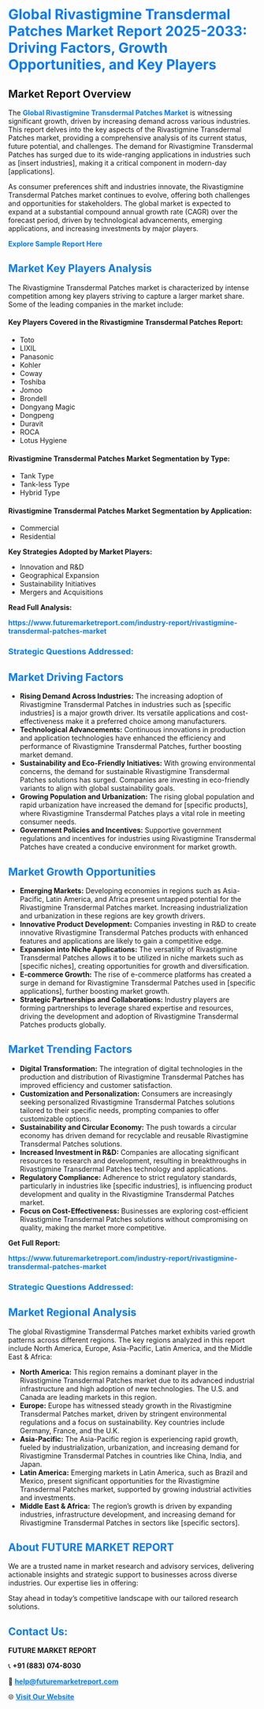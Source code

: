 <h1 style="color: #007BFF;">Global Rivastigmine Transdermal Patches Market Report 2025-2033: Driving Factors, Growth Opportunities, and Key Players</h1>

<section id="overview">
<h2>Market Report Overview</h2>
<p>The <a href="https://www.futuremarketreport.com/industry-report/rivastigmine-transdermal-patches-market" style="color: #007BFF; text-decoration: none;"><strong>Global Rivastigmine Transdermal Patches Market</strong></a> is witnessing significant growth, driven by increasing demand across various industries. This report delves into the key aspects of the Rivastigmine Transdermal Patches market, providing a comprehensive analysis of its current status, future potential, and challenges. The demand for Rivastigmine Transdermal Patches has surged due to its wide-ranging applications in industries such as [insert industries], making it a critical component in modern-day [applications].</p>
<p>As consumer preferences shift and industries innovate, the Rivastigmine Transdermal Patches market continues to evolve, offering both challenges and opportunities for stakeholders. The global market is expected to expand at a substantial compound annual growth rate (CAGR) over the forecast period, driven by technological advancements, emerging applications, and increasing investments by major players.</p>
</section>

<section id="overview">
<p><a href="https://www.futuremarketreport.com/request-sample/reportId=35904" style="color: #007BFF; text-decoration: none;"><strong>Explore Sample Report Here</strong></a></p>
</section>

<section id="key-players">
<h2 style="color: #007BFF;">Market Key Players Analysis</h2>
<p>The Rivastigmine Transdermal Patches market is characterized by intense competition among key players striving to capture a larger market share. Some of the leading companies in the market include:</p>
<h4>Key Players Covered in the Rivastigmine Transdermal Patches Report:</h4>
<ul><li>Toto</li><li>LIXIL</li><li>Panasonic</li><li>Kohler</li><li>Coway</li><li>Toshiba</li><li>Jomoo</li><li>Brondell</li><li>Dongyang Magic</li><li>Dongpeng</li><li>Duravit</li><li>ROCA</li><li>Lotus Hygiene</li></ul>
<h4>Rivastigmine Transdermal Patches Market Segmentation by Type:</h4>
<ul><li>Tank Type</li><li>Tank-less Type</li><li>Hybrid Type</li></ul>

<h4>Rivastigmine Transdermal Patches Market Segmentation by Application:</h4>
<ul><li>Commercial</li><li>Residential</li></ul>
<p><strong>Key Strategies Adopted by Market Players:</strong></p>
<ul>
<li>Innovation and R&D</li>
<li>Geographical Expansion</li>
<li>Sustainability Initiatives</li>
<li>Mergers and Acquisitions</li>
</ul>
</section>

<section>
<p><strong>Read Full Analysis: </strong></p><a href="https://www.futuremarketreport.com/industry-report/rivastigmine-transdermal-patches-market" style="color: #007BFF; text-decoration: none;"><strong>https://www.futuremarketreport.com/industry-report/rivastigmine-transdermal-patches-market</strong></a>
<h3 style="color: #007BFF;">Strategic Questions Addressed:</h3>
</section>

<section id="driving-factors">
<h2 style="color: #007BFF;">Market Driving Factors</h2>
<ul>
<li><strong>Rising Demand Across Industries:</strong> The increasing adoption of Rivastigmine Transdermal Patches in industries such as [specific industries] is a major growth driver. Its versatile applications and cost-effectiveness make it a preferred choice among manufacturers.</li>
<li><strong>Technological Advancements:</strong> Continuous innovations in production and application technologies have enhanced the efficiency and performance of Rivastigmine Transdermal Patches, further boosting market demand.</li>
<li><strong>Sustainability and Eco-Friendly Initiatives:</strong> With growing environmental concerns, the demand for sustainable Rivastigmine Transdermal Patches solutions has surged. Companies are investing in eco-friendly variants to align with global sustainability goals.</li>
<li><strong>Growing Population and Urbanization:</strong> The rising global population and rapid urbanization have increased the demand for [specific products], where Rivastigmine Transdermal Patches plays a vital role in meeting consumer needs.</li>
<li><strong>Government Policies and Incentives:</strong> Supportive government regulations and incentives for industries using Rivastigmine Transdermal Patches have created a conducive environment for market growth.</li>
</ul>
</section>

<section id="growth-opportunities">
<h2 style="color: #007BFF;">Market Growth Opportunities</h2>
<ul>
<li><strong>Emerging Markets:</strong> Developing economies in regions such as Asia-Pacific, Latin America, and Africa present untapped potential for the Rivastigmine Transdermal Patches market. Increasing industrialization and urbanization in these regions are key growth drivers.</li>
<li><strong>Innovative Product Development:</strong> Companies investing in R&D to create innovative Rivastigmine Transdermal Patches products with enhanced features and applications are likely to gain a competitive edge.</li>
<li><strong>Expansion into Niche Applications:</strong> The versatility of Rivastigmine Transdermal Patches allows it to be utilized in niche markets such as [specific niches], creating opportunities for growth and diversification.</li>
<li><strong>E-commerce Growth:</strong> The rise of e-commerce platforms has created a surge in demand for Rivastigmine Transdermal Patches used in [specific applications], further boosting market growth.</li>
<li><strong>Strategic Partnerships and Collaborations:</strong> Industry players are forming partnerships to leverage shared expertise and resources, driving the development and adoption of Rivastigmine Transdermal Patches products globally.</li>
</ul>
</section>

<section id="trending-factors">
<h2 style="color: #007BFF;">Market Trending Factors</h2>
<ul>
<li><strong>Digital Transformation:</strong> The integration of digital technologies in the production and distribution of Rivastigmine Transdermal Patches has improved efficiency and customer satisfaction.</li>
<li><strong>Customization and Personalization:</strong> Consumers are increasingly seeking personalized Rivastigmine Transdermal Patches solutions tailored to their specific needs, prompting companies to offer customizable options.</li>
<li><strong>Sustainability and Circular Economy:</strong> The push towards a circular economy has driven demand for recyclable and reusable Rivastigmine Transdermal Patches solutions.</li>
<li><strong>Increased Investment in R&D:</strong> Companies are allocating significant resources to research and development, resulting in breakthroughs in Rivastigmine Transdermal Patches technology and applications.</li>
<li><strong>Regulatory Compliance:</strong> Adherence to strict regulatory standards, particularly in industries like [specific industries], is influencing product development and quality in the Rivastigmine Transdermal Patches market.</li>
<li><strong>Focus on Cost-Effectiveness:</strong> Businesses are exploring cost-efficient Rivastigmine Transdermal Patches solutions without compromising on quality, making the market more competitive.</li>
</ul>
</section>

<section>
<p><strong>Get Full Report: </strong></p><a href="https://www.futuremarketreport.com/industry-report/rivastigmine-transdermal-patches-market" style="color: #007BFF; text-decoration: none;"><strong>https://www.futuremarketreport.com/industry-report/rivastigmine-transdermal-patches-market</strong></a>
<h3 style="color: #007BFF;">Strategic Questions Addressed:</h3>
</section>


<section id="regional-analysis">
<h2 style="color: #007BFF;">Market Regional Analysis</h2>
<p>The global Rivastigmine Transdermal Patches market exhibits varied growth patterns across different regions. The key regions analyzed in this report include North America, Europe, Asia-Pacific, Latin America, and the Middle East & Africa:</p>
<ul>
<li><strong>North America:</strong> This region remains a dominant player in the Rivastigmine Transdermal Patches market due to its advanced industrial infrastructure and high adoption of new technologies. The U.S. and Canada are leading markets in this region.</li>
<li><strong>Europe:</strong> Europe has witnessed steady growth in the Rivastigmine Transdermal Patches market, driven by stringent environmental regulations and a focus on sustainability. Key countries include Germany, France, and the U.K.</li>
<li><strong>Asia-Pacific:</strong> The Asia-Pacific region is experiencing rapid growth, fueled by industrialization, urbanization, and increasing demand for Rivastigmine Transdermal Patches in countries like China, India, and Japan.</li>
<li><strong>Latin America:</strong> Emerging markets in Latin America, such as Brazil and Mexico, present significant opportunities for the Rivastigmine Transdermal Patches market, supported by growing industrial activities and investments.</li>
<li><strong>Middle East & Africa:</strong> The region’s growth is driven by expanding industries, infrastructure development, and increasing demand for Rivastigmine Transdermal Patches in sectors like [specific sectors].</li>
</ul>
</section>

<footer>
<h2 style="color: #007BFF;">About FUTURE MARKET REPORT</h2>
<p>We are a trusted name in market research and advisory services, delivering actionable insights and strategic support to businesses across diverse industries. Our expertise lies in offering:</p>

<p>Stay ahead in today’s competitive landscape with our tailored research solutions.</p>

<h2 style="color: #007BFF;">Contact Us:</h2>
<p><strong>FUTURE MARKET REPORT</strong></p>
<p>📞 <strong>+91 (883) 074-8030</strong></p>
<p>📧 <strong><a href="mailto:help@futuremarketreport.com" style="color: #007BFF;">help@futuremarketreport.com</a></strong></p>
<p>🌐 <strong><a href="https://www.futuremarketreport.com/" style="color: #007BFF;">Visit Our Website</a></strong></p>
</footer>